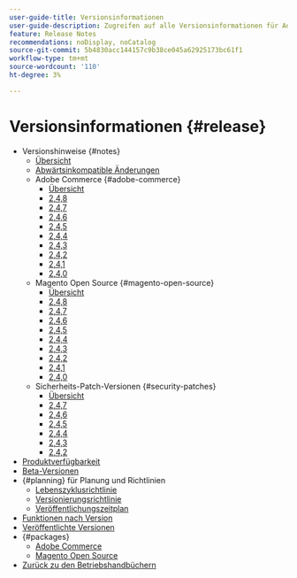 ```yaml
---
user-guide-title: Versionsinformationen
user-guide-description: Zugreifen auf alle Versionsinformationen für Adobe Commerce-Patches und -Services an einem Ort.
feature: Release Notes
recommendations: noDisplay, noCatalog
source-git-commit: 5b4830acc144157c9b38ce045a62925173bc61f1
workflow-type: tm+mt
source-wordcount: '110'
ht-degree: 3%

---
```



# Versionsinformationen {#release}

- Versionshinweise {#notes}
   - [Übersicht](release-notes/overview.md)
   - [Abwärtsinkompatible Änderungen](backward-incompatible-changes.md)
   - Adobe Commerce {#adobe-commerce}
      - [Übersicht](release-notes/commerce/overview.md)
      - [2,4,8](release-notes/commerce/2-4-8.md)
      - [2,4,7](release-notes/commerce/2-4-7.md)
      - [2,4,6](release-notes/commerce/2-4-6.md)
      - [2,4,5](release-notes/commerce/2-4-5.md)
      - [2,4,4](release-notes/commerce/2-4-4.md)
      - [2,4,3](release-notes/commerce/2-4-3.md)
      - [2,4,2](release-notes/commerce/2-4-2.md)
      - [2,4,1](release-notes/commerce/2-4-1.md)
      - [2,4,0](release-notes/commerce/2-4-0.md)
   - Magento Open Source {#magento-open-source}
      - [Übersicht](release-notes/open-source/overview.md)
      - [2,4,8](release-notes/open-source/2-4-8.md)
      - [2,4,7](release-notes/open-source/2-4-7.md)
      - [2,4,6](release-notes/open-source/2-4-6.md)
      - [2,4,5](release-notes/open-source/2-4-5.md)
      - [2,4,4](release-notes/open-source/2-4-4.md)
      - [2,4,3](release-notes/open-source/2-4-3.md)
      - [2,4,2](release-notes/open-source/2-4-2.md)
      - [2,4,1](release-notes/open-source/2-4-1.md)
      - [2,4,0](release-notes/open-source/2-4-0.md)
   - Sicherheits-Patch-Versionen {#security-patches}
      - [Übersicht](release-notes/security/overview.md)
      - [2,4,7](release-notes/security/2-4-7-patches.md)
      - [2,4,6](release-notes/security/2-4-6-patches.md)
      - [2,4,5](release-notes/security/2-4-5-patches.md)
      - [2,4,4](release-notes/security/2-4-4-patches.md)
      - [2,4,3](release-notes/security/2-4-3-patches.md)
      - [2,4,2](release-notes/security/2-4-2-patches.md)
- [Produktverfügbarkeit](product-availability.md)
- [Beta-Versionen](beta.md)
- {#planning} für Planung und Richtlinien
   - [Lebenszyklusrichtlinie](lifecycle-policy.md)
   - [Versionierungsrichtlinie](versioning-policy.md)
   - [Veröffentlichungszeitplan](schedule.md)
- [Funktionen nach Version](features.md)
- [Veröffentlichte Versionen](versions.md)
- {#packages}
   - [Adobe Commerce](packages/adobe-commerce.md)
   - [Magento Open Source](packages/magento-open-source.md)
- [Zurück zu den Betriebshandbüchern](https://experienceleague.adobe.com/docs/commerce-operations/operational-guides/home.html)
